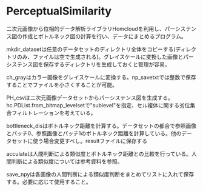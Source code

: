# PerceptualSimilarity

二次元画像から位相的データ解析ライブラリHomcloudを利用し、パーシステンス図の作成とボトルネック図の計算を行い、データにまとめるプログラム。

mkdir_datasetは任意のデータセットのディレクトリ全体をコピーする(ディレクトリのみ、ファイルは空で生成される)。グレイスケールに変換した画像とパーシステンス図を保存するディレクトリを生成しておくと管理が容易。

ch_grayはカラー画像をグレイスケールに変換する。np_savetxtでは整数で保存することでファイルを小さくすることが可能。

PH_csvは二次元画像データセットからパーシステンス図を生成する。hc.PDList.from_bitmap_levelsetで"sublevel"を指定、セル複体に関する劣位集合フィルトレーションを考えている。

bottleneck_disはボトルネック距離を計算する。データセットの都合で参照画像とパッチ0、参照画像とパッチ1のボトルネック距離を計算している。他のデータセットに使う場合変更すべし。resultファイルに保存する

acculateは人間判断による類似度とボトルネック距離との比較を行っている。人間判断による類似度については参考資料を参照。

save_npyは各画像の人間判断による類似度判断をまとめてリストに入れて保存する。必要に応じて使用すること。


